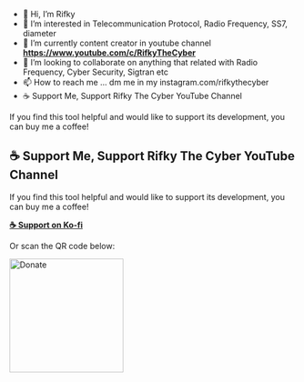 - 👋 Hi, I’m Rifky
- 👀 I’m interested in Telecommunication Protocol, Radio Frequency, SS7, diameter
- 🌱 I’m currently content creator in youtube channel **https://www.youtube.com/c/RifkyTheCyber**
- 💞️ I’m looking to collaborate on anything that related with Radio Frequency, Cyber Security, Sigtran etc
- 📫 How to reach me ... dm me in my instagram.com/rifkythecyber
- ☕ Support Me, Support Rifky The Cyber YouTube Channel

If you find this tool helpful and would like to support its development, you can buy me a coffee!

## ☕ Support Me, Support Rifky The Cyber YouTube Channel

If you find this tool helpful and would like to support its development, you can buy me a coffee!

**[☕ Support on Ko-fi](https://ko-fi.com/rifkythecyber)**

Or scan the QR code below:

<img src="https://github.com/user-attachments/assets/560314d1-58f9-4d0d-a96e-78d28bb7dc44" alt="Donate" width="200">

<!---
arifkyi/arifkyi is a ✨ special ✨ repository because its `README.md` (this file) appears on your GitHub profile.
You can click the Preview link to take a look at your changes.
--->
